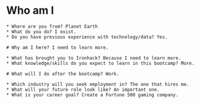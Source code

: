 # Who am I

    * Where are you from? Planet Earth
    * What do you do? I exist.
    * Do you have previous experience with technology/data? Yes.

    # Why am I here? I need to learn more.

    * What has brought you to Ironhack? Because I need to learn more.
    * What knowledge/skills do you expect to learn in this bootcamp? More.

    # What will I do after the bootcamp? Work.

    * Which industry will you seek employment in? The one that hires me.
    * What will your future role look like? An important one.
    * What is your career goal? Create a Fortune 500 gaming company.
